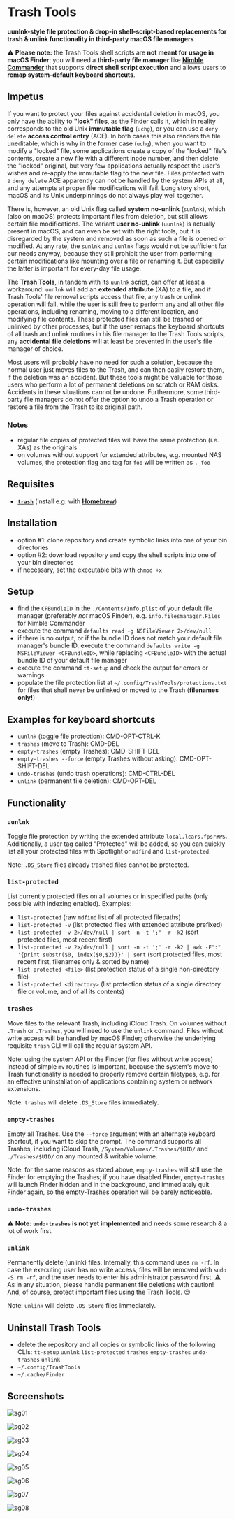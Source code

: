 # Trash Tools

**uunlnk-style file protection & drop-in shell-script-based replacements for trash & unlink functionality in third-party macOS file managers**

⚠️ **Please note:** the Trash Tools shell scripts are **not meant for usage in macOS Finder**: you will need a **third-party file manager** like **[Nimble Commander](https://magnumbytes.com/)** that supports **direct shell script execution** and allows users to **remap system-default keyboard shortcuts**.

## Impetus
If you want to protect your files against accidental deletion in macOS, you only have the ability to **"lock" files**, as the Finder calls it, which in reality corresponds to the old Unix **immutable flag** (`uchg`), or you can use a `deny delete` **access control entry** (ACE). In both cases this also renders the file uneditable, which is why in the former case (`uchg`), when you want to modify a "locked" file, some applications create a copy of the "locked" file's contents, create a new file with a different inode number, and then delete the "locked" original, but very few applications actually respect the user's wishes and re-apply the immutable flag to the new file. Files protected with a `deny delete` ACE apparently can not be handled by the system APIs at all, and any attempts at proper file modifications will fail. Long story short, macOS and its Unix underpinnings do not always play well together.

There is, however, an old Unix flag called **system no-unlink** (`sunlnk`), which (also on macOS) protects important files from deletion, but still allows certain file modifications. The variant **user no-unlink** (`uunlnk`) is actually present in macOS, and can even be set with the right tools, but it is disregarded by the system and removed as soon as such a file is opened or modified. At any rate, the `sunlnk` and `uunlnk` flags would not be sufficient for our needs anyway, because they still prohibit the user from performing certain modifications like mounting over a file or renaming it. But especially the latter is important for every-day file usage.

The **Trash Tools**, in tandem with its `uunlnk` script, can offer at least a workaround: `uunlnk` will add an **extended attribute** (XA) to a file, and if Trash Tools' file removal scripts access that file, any trash or unlink operation will fail, while the user is still free to perform any and all other file operations, including renaming, moving to a different location, and modifying file contents. These protected files can still be trashed or unlinked by other processes, but if the user remaps the keyboard shortcuts of all trash and unlink routines in his file manager to the Trash Tools scripts, any **accidental file deletions** will at least be prevented in the user's file manager of choice.

Most users will probably have no need for such a solution, because the normal user just moves files to the Trash, and can then easily restore them, if the deletion was an accident. But these tools might be valuable for those users who perform a lot of permanent deletions on scratch or RAM disks. Accidents in these situations cannot be undone. Furthermore, some third-party file managers do not offer the option to undo a Trash operation or restore a file from the Trash to its original path.

### Notes
* regular file copies of protected files will have the same protection (i.e. XAs) as the originals
* on volumes without support for extended attributes, e.g. mounted NAS volumes, the protection flag and tag for `foo` will be written as `._foo`

## Requisites
* **[`trash`](https://github.com/sindresorhus/macos-trash)** (install e.g. with **[Homebrew](https://brew.sh/)**)

## Installation
* option #1: clone repository and create symbolic links into one of your bin directories
* option #2: download repository and copy the shell scripts into one of your bin directories
* if necessary, set the executable bits with `chmod +x`

## Setup
* find the `CFBundleID` in the `./Contents/Info.plist` of your default file manager (preferably *not* macOS Finder), e.g. `info.filesmanager.Files` for Nimble Commander
* execute the command `defaults read -g NSFileViewer 2>/dev/null`
* if there is no output, or if the bundle ID does not match your default file manager's bundle ID, execute the command `defaults write -g NSFileViewer <CFBundleID>`, while replacing `<CFBundleID>` with the actual bundle ID of your default file manager
* execute the command `tt-setup` and check the output for errors or warnings
* populate the file protection list at `~/.config/TrashTools/protections.txt` for files that shall never be unlinked or moved to the Trash (**filenames only!**)

## Examples for keyboard shortcuts
* `uunlnk` (toggle file protection): CMD-OPT-CTRL-K
* `trashes` (move to Trash): CMD-DEL
* `empty-trashes` (empty Trashes): CMD-SHIFT-DEL
* `empty-trashes --force` (empty Trashes without asking): CMD-OPT-SHIFT-DEL
* `undo-trashes` (undo trash operations): CMD-CTRL-DEL
* `unlink` (permanent file deletion): CMD-OPT-DEL

## Functionality
### `uunlnk`
Toggle file protection by writing the extended attribute `local.lcars.fpsr#PS`. Additionally, a user tag called "Protected" will be added, so you can quickly list all your protected files with Spotlight or `mdfind` and `list-protected`.

Note: `.DS_Store` files already trashed files cannot be protected.

### `list-protected`
List currently protected files on all volumes or in specified paths (only possible with indexing enabled). Examples:

* `list-protected` (raw `mdfind` list of all protected filepaths)
* `list-protected -v` (list protected files with extended attribute prefixed)
* `list-protected -v 2>/dev/null | sort -n -t ';' -r -k2` (sort protected files, most recent first)
* `list-protected -v 2>/dev/null | sort -n -t ';' -r -k2 | awk -F":" '{print substr($0, index($0,$2))}' | sort` (sort protected files, most recent first, filenames only & sorted by name)
* `list-protected <file>` (list protection status of a single non-directory file)
* `list-protected <directory>` (list protection status of a single directory file or volume, and of all its contents)

### `trashes`
Move files to the relevant Trash, including iCloud Trash. On volumes without `.Trash` or `.Trashes`, you will need to use the `unlink` command. Files without write access will be handled by macOS Finder; otherwise the underlying requisite `trash` CLI will call the regular system API.

Note: using the system API or the Finder (for files without write access) instead of simple `mv` routines is important, because the system's move-to-Trash functionality is needed to properly remove certain filetypes, e.g. for an effective uninstallation of applications containing system or network extensions.

Note: `trashes` will delete `.DS_Store` files immediately.

### `empty-trashes`
Empty all Trashes. Use the `--force` argument with an alternate keyboard shortcut, if you want to skip the prompt. The command supports all Trashes, including iCloud Trash, `/System/Volumes/.Trashes/$UID/` and `./Trashes/$UID/` on any mounted & writable volume.

Note: for the same reasons as stated above, `empty-trashes` will still use the Finder for emptying the Trashes; if you have disabled Finder, `empty-trashes` will launch Finder hidden and in the background, and immediately quit Finder again, so the empty-Trashes operation will be barely noticeable.

### `undo-trashes`
⚠️ **Note: `undo-trashes` is not yet implemented** and needs some research & a lot of work first.

### `unlink`
Permanently delete (unlink) files. Internally, this command uses `rm -rf`. In case the executing user has no write access, files will be removed with `sudo -S rm -rf`, and the user needs to enter his administrator password first. ⚠️ As in any situation, please handle permanent file deletions with caution! And, of course, protect important files using the Trash Tools. 😉

Note: `unlink` will delete `.DS_Store` files immediately.

## Uninstall Trash Tools
* delete the repository and all copies or symbolic links of the following CLIs: `tt-setup` `uunlnk` `list-protected` `trashes` `empty-trashes` `undo-trashes` `unlink`
* `~/.config/TrashTools`
* `~/.cache/Finder`

## Screenshots

![sg01](https://raw.githubusercontent.com/JayBrown/Trash-Tools/main/img/01_uunlnk_protected.png)

![sg02](https://raw.githubusercontent.com/JayBrown/Trash-Tools/main/img/02_uunlnk_unprotected.png)

![sg03](https://raw.githubusercontent.com/JayBrown/Trash-Tools/main/img/03_unlink_protected-error.png)

![sg04](https://raw.githubusercontent.com/JayBrown/Trash-Tools/main/img/04_empty-trashes.png)

![sg05](https://raw.githubusercontent.com/JayBrown/Trash-Tools/main/img/05_trashes_usingFinder.png)

![sg06](https://raw.githubusercontent.com/JayBrown/Trash-Tools/main/img/06_unlink.png)

![sg07](https://raw.githubusercontent.com/JayBrown/Trash-Tools/main/img/07_unlink_error.png)

![sg08](https://raw.githubusercontent.com/JayBrown/Trash-Tools/main/img/08_unlink_root.png)

